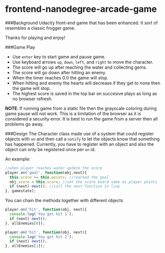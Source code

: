 frontend-nanodegree-arcade-game
===============================

###Background
Udacity front-end game that has been enhanced. It sort of resembles a classic frogger game.

Thanks for playing and enjoy!

###Game Play
* Use `enter` key to start game and pause game.
* Use keyboard arrows `up`, `down`, `left`, and `right` to move the character.
* The score will go up after reaching the water and collecting gems.
* The score will go down after hitting an enemy.
* When the timer reaches 0.0 the game will stop.
* When hitting and enemy the hearts will decrease if they get to none then the game will stop.
* The highest score is saved in the top bar on succesive plays as long as no browser refresh.

__NOTE__: If running game from a static file then the grayscale coloring during game pause will not work. This is a limitation of the browser as it is considered a security error. It is best to run the game from a server then all problems go away.

###Design
The Character class made use of a system that could register objects with `on` and then call a `notify` to let the objects know that something has happened. Currently, you have to register with an object and also the object can only be registered once per `on` id.

An example:
```javascript
//when player reaches water update the score
player.on('goal', function(obj,next){
  this.score += this.points; //reached the goal
  obj.score = this.score; //set the score board same as player points
  if (next) next(); //call the next function in line
}, gamestate);
```

You can chain the methods together with different objects
```javascript
player.on('hit', function(obj, next){
  console.log('You got hit 1');
  if (next) next();
}, allEnemies[0]);

player.on('hit', function(obj, next){
  console.log('You got hit 2');
  if (next) next();
}, allEnemies[1]);
```
